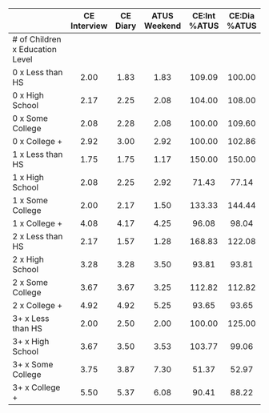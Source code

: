 
|                      | CE<br>Interview |  CE<br>Diary | ATUS<br>Weekend | CE:Int<br>%ATUS | CE:Dia<br>%ATUS |
| -------------------- | :----------: | :----------: | :----------: | :----------: | :----------: |
| # of Children x Education Level |              |              |              |              |              |
| 0 x Less than HS     |         2.00 |         1.83 |         1.83 |       109.09 |       100.00 |
| 0 x High School      |         2.17 |         2.25 |         2.08 |       104.00 |       108.00 |
| 0 x Some College     |         2.08 |         2.28 |         2.08 |       100.00 |       109.60 |
| 0 x College +        |         2.92 |         3.00 |         2.92 |       100.00 |       102.86 |
| 1 x Less than HS     |         1.75 |         1.75 |         1.17 |       150.00 |       150.00 |
| 1 x High School      |         2.08 |         2.25 |         2.92 |        71.43 |        77.14 |
| 1 x Some College     |         2.00 |         2.17 |         1.50 |       133.33 |       144.44 |
| 1 x College +        |         4.08 |         4.17 |         4.25 |        96.08 |        98.04 |
| 2 x Less than HS     |         2.17 |         1.57 |         1.28 |       168.83 |       122.08 |
| 2 x High School      |         3.28 |         3.28 |         3.50 |        93.81 |        93.81 |
| 2 x Some College     |         3.67 |         3.67 |         3.25 |       112.82 |       112.82 |
| 2 x College +        |         4.92 |         4.92 |         5.25 |        93.65 |        93.65 |
| 3+ x Less than HS    |         2.00 |         2.50 |         2.00 |       100.00 |       125.00 |
| 3+ x High School     |         3.67 |         3.50 |         3.53 |       103.77 |        99.06 |
| 3+ x Some College    |         3.75 |         3.87 |         7.30 |        51.37 |        52.97 |
| 3+ x College +       |         5.50 |         5.37 |         6.08 |        90.41 |        88.22 |

